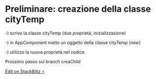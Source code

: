 # Preliminare: creazione della classe cityTemp

-) scrivo la classe cityTemp (due proprietà, inizializzazione)

-) in AppComponent metto un oggetto della classe cityTemp (new)

-) utilizzo la nuova proprietà nel codice 

Prossimo passo sul branch creaChild

[Edit on StackBlitz ⚡️](https://stackblitz.com/edit/angular-sswcreachild)

